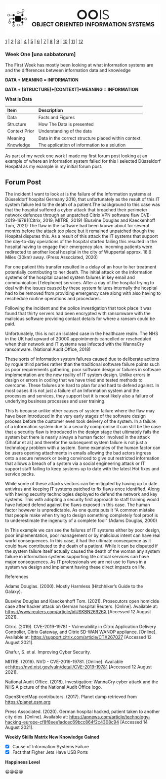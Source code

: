 ![Logo](Image/LogoW.png)

[1](/MyPortfolio/OOIS/Unit01.html) | [2](/MyPortfolio/OOIS/Unit02.html) | [3](/MyPortfolio/OOIS/Unit03.html) | [4](/MyPortfolio/OOIS/Unit04.html) | [5](/MyPortfolio/OOIS/Unit05.html) | [6](/MyPortfolio/OOIS/Unit06.html) | [7](/MyPortfolio/OOIS/Unit07.html) | [8](/MyPortfolio/OOIS/Unit08.html) | [9](/MyPortfolio/OOIS/Unit09.html) | [10](/MyPortfolio/OOIS/Unit10.html) | [11](/MyPortfolio/OOIS/Unit11.html) | [12](/MyPortfolio/OOIS/Unit12.html)

### Week One [una sabbatorum]

The First Week has mostly been looking at what information systems are and the differences between information data and knowledge 

**DATA + MEANING = INFORMATION** 

**DATA + [STRUCTURE]+[CONTEXT]+MEANING = INFORMATION** 

**What is Data**

| Item            | Description |
| :--             | :--
| Data            | Facts and Figures | 
| Structure	      | How The Data is presented |
| Context	Prior   | Understanding of the data |
| Meaning	        | Data in the correct structure placed within context |
| Knowledge	      | The application of information to a solution |

As part of my week one work I made my first forum post looking at an example of where an information system failed for this I selected Düsseldorf Hospital as my example in my initial forum post.

## Forum Post

The incident I want to look at is the failure of the Information systems at Düsseldorf  hospital Germany 2010, that unfortunately as the result of this IT system failure led to the death of a patient.The background to this case was that the hospital suffered a cyber attack that breached their perimeter network defences through an unpatched Citrix VPN software flaw CVE-2019-19781(Citrix, 2019; MITRE, 2019) (Busvine Douglas and Kaeckenhoff Tom, 2021) The flaw in the software had been known about for several months before the attack too place but it remained unpatched though the Hospital disputes this. As a result of this attack the IT systems that support the day-to-day operations of the hospital started failing this resulted in the hospital having to engage their emergency plan. incoming patients were redirected to another local hospital in the city of Wuppertal approx. 18.6 Miles (30km) away. (Press Associated, 2020)

For one patient this transfer resulted in a delay of an hour to her treatment potentially contributing to her death.
The initial attack on the information systems of the hospital caused system failures in key email and communication (Telephone) services. After a day of the hospital trying to deal with the issues caused by these system failures internally the hospital had to be removed from providing emergency care along with also having to reschedule routine operations and procedures.

Following the incident and the police investigation that took place it was found that thirty servers had been encrypted with ransomware with the malicious software providing contact details for where a ransom could be paid.

Unfortunately, this is not an isolated case in the healthcare realm. The NHS in the UK had upward of 20000 appointments cancelled or rescheduled when their network and IT systems was infected with the WannaCry ransomware. (National Audit Office, 2018)

These sorts of information system failures caused due to deliberate actions by rogue third parties rather than the traditional software failure points such as poor requirements gathering, poor software design or failures in software implementation are the new reality of IT system design. Unlike errors in design or errors in coding that we have tried and tested methods to overcome. These failures are hard to plan for and hard to defend against. In most cases it is not just a failure of an Information system and the processes and services, they support but it is most likely also a failure of underlying business processes and user training.

This Is because unlike other causes of system failure where the flaw may have been introduced in the very early stages of the software design process before the customer even took delivery of the system. In a failure of a information system due to a security compromise it can still be the case that a security flaw is introduced in the design stage that ultimately fails the system but there is nearly always a human factor involved in the attack (Ghafur et al.) and therefor the subsequent system failure is not just a technology problem with a system. Some examples of the human factor can be users opening attachments in emails allowing the bad actors ingress onto a secure network or being convinced to give out restricted information that allows a breach of a system via a social engineering attack or IT support staff failing to keep systems up to date with the latest Hot fixes and service packs.

While some of these attacks vectors can be mitigated by having up to date antivirus and keeping IT systems patched to fix flaws once identified. Along with having security technologies deployed to defend the network and key systems. This with adopting a security first approach to staff training would have helped defend against the flaws exposed in this case. The human factor however is unpredictable. As one quote puts it “A common mistake that people make when trying to design something completely fool proof is to underestimate the ingenuity of a complete fool”  (Adams Douglas, 2000)

In This example we can see the failures of IT systems either by poor design, poor implementation, poor management or by malicious intent can have real world consequences. In this case, it had the ultimate consequence as it could have contributed to the death of a patient. While it can be disputed if the system failure itself actually caused the death of the woman any system failure in information systems supporting life critical services can have major consequences. As IT professionals we are not use to flaws in a system we design and implement having these direct impacts on life.

References

Adams Douglas. (2000). Mostly Harmless (Hitchhiker’s Guide to the Galaxy).

Busvine Douglas and Kaeckenhoff Tom. (2021). Prosecutors open homicide case after hacker attack on German hospital Reuters. [Online]. Available at: https://www.reuters.com/article/idUSKBN26926X [Accessed 12 August 2021].

Citrix. (2019). CVE-2019-19781 - Vulnerability in Citrix Application Delivery Controller, Citrix Gateway, and Citrix SD-WAN WANOP appliance. [Online]. Available at: https://support.citrix.com/article/CTX267027 [Accessed 12 August 2021].

Ghafur, S. et al. Improving Cyber Security.

MITRE. (2019). NVD - CVE-2019-19781. [Online]. Available at:https://nvd.nist.gov/vuln/detail/CVE-2019-19781 [Accessed 12 August 2021].

National Audit Office. (2018). Investigation: WannaCry cyber attack and the NHS A picture of the National Audit Office logo.


OpenStreetMap contributors. (2017). Planet dump retrieved from https://planet.osm.org


Press Associated. (2020). German hospital hacked, patient taken to another city dies. [Online]. Available at: https://apnews.com/article/technology-hacking-europe-cf8f8eee1adcec69bcc864f2c4308c94 [Accessed 14 August 2021].

**Weekly Skills Matrix New Knowledge Gained**

- [x] Cause of Information Systems Failure
- [X] Fact that Figher Jets Have USB Ports 

**Happiness Level**

😀😀😀😀

